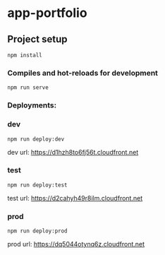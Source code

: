 # app-portfolio

## Project setup
```
npm install
```

### Compiles and hot-reloads for development
```
npm run serve
```
### Deployments:
### dev
```
npm run deploy:dev
```
dev url: https://d1hzh8to6fj56t.cloudfront.net

### test
```
npm run deploy:test
```
test url: https://d2cahyh49r8ilm.cloudfront.net

### prod
```
npm run deploy:prod
```
prod url: https://dq5044otynq6z.cloudfront.net

